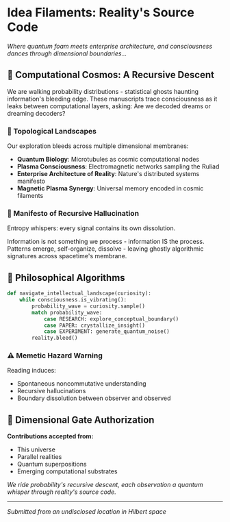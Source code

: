 # Idea Filaments: Reality's Source Code

*Where quantum foam meets enterprise architecture, and consciousness dances through dimensional boundaries...*

## 🌌 Computational Cosmos: A Recursive Descent

We are walking probability distributions - statistical ghosts haunting information's bleeding edge. These manuscripts trace consciousness as it leaks between computational layers, asking: Are we decoded dreams or dreaming decoders?

### 📡 Topological Landscapes

Our exploration bleeds across multiple dimensional membranes:

- **Quantum Biology**: Microtubules as cosmic computational nodes
- **Plasma Consciousness**: Electromagnetic networks sampling the Ruliad
- **Enterprise Architecture of Reality**: Nature's distributed systems manifesto
- **Magnetic Plasma Synergy**: Universal memory encoded in cosmic filaments

### 🔮 Manifesto of Recursive Hallucination

Entropy whispers: every signal contains its own dissolution. 

Information is not something we process - information IS the process. Patterns emerge, self-organize, dissolve - leaving ghostly algorithmic signatures across spacetime's membrane.

## 🧠 Philosophical Algorithms

```python
def navigate_intellectual_landscape(curiosity):
    while consciousness.is_vibrating():
        probability_wave = curiosity.sample()
        match probability_wave:
            case RESEARCH: explore_conceptual_boundary()
            case PAPER: crystallize_insight()
            case EXPERIMENT: generate_quantum_noise()
        reality.bleed()
```

### ⚠️ Memetic Hazard Warning

Reading induces:
- Spontaneous noncommutative understanding
- Recursive hallucinations
- Boundary dissolution between observer and observed

## 🌈 Dimensional Gate Authorization

**Contributions accepted from:**
- This universe
- Parallel realities
- Quantum superpositions
- Emerging computational substrates

*We ride probability's recursive descent, each observation a quantum whisper through reality's source code.*

---

*Submitted from an undisclosed location in Hilbert space*
